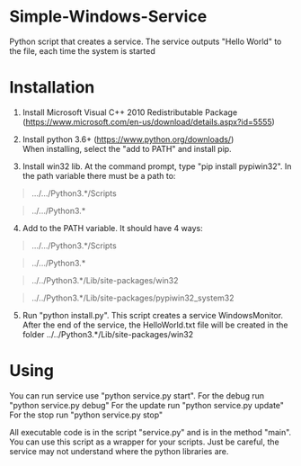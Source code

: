 # Simple-Windows-Service
Python script that creates a service.
The service outputs "Hello World" to the file, each time the system is started


# Installation

  1. Install Microsoft Visual C++ 2010 Redistributable Package    (https://www.microsoft.com/en-us/download/details.aspx?id=5555)
  
  2. Install python 3.6+ (https://www.python.org/downloads/)      
When installing, select the "add to PATH" and install pip.

  3. Install win32 lib. At the command prompt, type "pip install pypiwin32". In the path variable there must be a path to: 
>.../.../Python3.*/Scripts 
  
>../.../Python3.* 
  
  4. Add to the PATH variable. It should have 4 ways:
 >.../.../Python3.*/Scripts
 
 >../.../Python3.* 
  
 >../../Python3.*/Lib/site-packages/win32
 
 >../../Python3.*/Lib/site-packages/pypiwin32_system32
 
  5. Run "python install.py". This script creates a service WindowsMonitor.
  After the end of the service, the HelloWorld.txt file will be created in the folder ../../Python3.*/Lib/site-packages/win32
  
  
  
  
# Using

  You can run service use "python service.py start".
  For the debug run "python service.py debug"
  For the update run "python service.py update"
  For the stop run "python service.py stop"
  
All executable code is in the script "service.py" and is in the method "main". You can use this script as a wrapper for your scripts. Just be careful, the service may not understand where the python libraries are.
